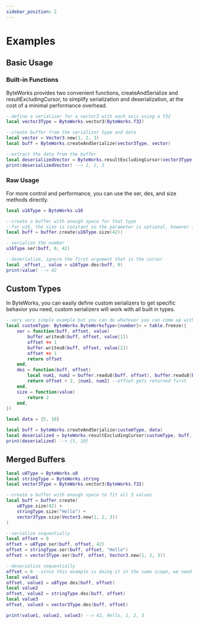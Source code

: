 ```yaml
---
sidebar_position: 2
---
```


# Examples

## Basic Usage

### Built-in Functions

ByteWorks provides two convenient functions, createAndSerialize and resultExcludingCursor, to simplify serialization and deserialization, at the cost of a minimal performance overhead.

```lua
--define a serializer for a vector3 with each axis using a f32
local vector3Type = ByteWorks.vector3(ByteWorks.f32)

--create buffer from the serializer type and data
local vector = Vector3.new(1, 2, 3)
local buff = ByteWorks.createAndSerialize(vector3Type, vector)

--extract the data from the buffer
local deserializedVector = ByteWorks.resultExcludingCursor(vector3Type, buff, 0)
print(deserializedVector) --> 1, 2, 3
```

### Raw Usage

For more control and performance, you can use the ser, des, and size methods directly.

```lua
local u16Type = ByteWorks.u16

--create a buffer with enough space for that type
--for u16, the size is constant so the parameter is optional, however if you use strict then you still want to pass in the value because of how the type works
local buff = buffer.create(u16Type.size(42))

--serialize the number
u16Type.ser(buff, 0, 42)

--deserialize, ignore the first argument that is the cursor
local _offset_, value = u16Type.des(buff, 0)
print(value) --> 42
```

## Custom Types

In ByteWorks, you can easily define custom serializers to get specific behavior you need, custom serializers will work with all built in types.

```lua
--very very simple example but you can do whatever you can come up with
local customType: ByteWorks.ByteWorksType<{number}> = table.freeze({
	ser = function(buff, offset, value)
		buffer.writeu8(buff, offset, value[1])
		offset += 1
		buffer.writeu8(buff, offset, value[2])
		offset += 1
		return offset
	end,
	des = function(buff, offset)
		local num1, num2 = buffer.readu8(buff, offset), buffer.readu8(buff, offset + 1)
		return offset + 2, {num1, num2} --offset gets returned first
	end,
	size = function(value)
		return 2
	end,
})

local data = {5, 10}

local buff = byteWorks.createAndSerialize(customType, data)
local deserialized = byteWorks.resultExcludingCursor(customType, buff, 0)
print(deserialized) --> {5, 10}
```

## Merged Buffers

```lua
local u8Type = ByteWorks.u8
local stringType = ByteWorks.string
local vector3Type = ByteWorks.vector3(ByteWorks.f32)

--create a buffer with enough space to fit all 3 values
local buff = buffer.create(
	u8Type.size(42) +
	stringType.size("Hello") +
	vector3Type.size(Vector3.new(1, 2, 3))
)

--serialize sequentially
local offset = 0
offset = u8Type.ser(buff, offset, 42)
offset = stringType.ser(buff, offset, "Hello")
offset = vector3Type.ser(buff, offset, Vector3.new(1, 2, 3))

--deserialize sequentially
offset = 0 --since this example is doing it in the same scope, we need to set offset back to 0
local value1
offset, value1 = u8Type.des(buff, offset)
local value2
offset, value2 = stringType.des(buff, offset)
local value3
offset, value3 = vector3Type.des(buff, offset)

print(value1, value2, value3) --> 42, Hello, 1, 2, 3
```
